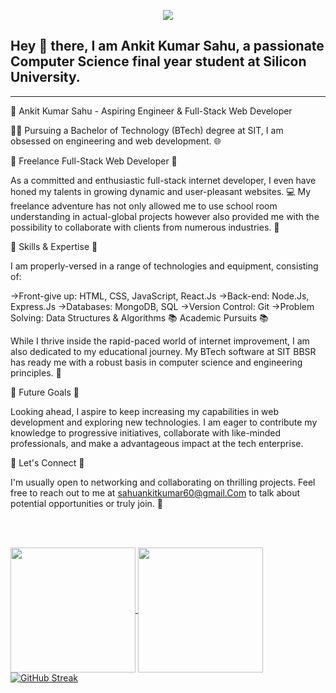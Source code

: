 <!--
**ankitBytes/ankitBytes** is a ✨ _special_ ✨ repository because its `README.md` (this file) appears on your GitHub profile.

Here are some ideas to get you started:

- 🔭 I’m currently working on ...
- 🌱 I’m currently learning ...
- 👯 I’m looking to collaborate on ...
- 🤔 I’m looking for help with ...
- 💬 Ask me about ...
- 📫 How to reach me: ...
- 😄 Pronouns: ...
- ⚡ Fun fact: ...
-->

<p align="center">
  <img src="https://capsule-render.vercel.app/api?type=venom&height=300&color=gradient&text=Hello%20Everyone!&textBg=false&animation=twinkling"/>
</p>

<h2>Hey <span class="wave">👋</span> there, I am Ankit Kumar Sahu, a passionate Computer Science final year student at Silicon University.</h2>
<hr />

<p>
  🚀 Ankit Kumar Sahu - Aspiring Engineer & Full-Stack Web Developer

👨‍🎓 Pursuing a Bachelor of Technology (BTech) degree at SIT, I am obsessed on engineering and web development. 🌐

💼 Freelance Full-Stack Web Developer 💼

As a committed and enthusiastic full-stack internet developer, I even have honed my talents in growing dynamic and user-pleasant websites. 💻 My freelance adventure has not only allowed me to use school room understanding in actual-global projects however also provided me with the possibility to collaborate with clients from numerous industries. 🌟

🔧 Skills & Expertise 🔧

I am properly-versed in a range of technologies and equipment, consisting of:

->Front-give up: HTML, CSS, JavaScript, React.Js
->Back-end: Node.Js, Express.Js
->Databases: MongoDB, SQL
->Version Control: Git
->Problem Solving: Data Structures & Algorithms
📚 Academic Pursuits 📚

While I thrive inside the rapid-paced world of internet improvement, I am also dedicated to my educational journey. My BTech software at SIT BBSR has ready me with a robust basis in computer science and engineering principles. 📖

🌟 Future Goals 🌟

Looking ahead, I aspire to keep increasing my capabilities in web development and exploring new technologies. I am eager to contribute my knowledge to progressive initiatives, collaborate with like-minded professionals, and make a advantageous impact at the tech enterprise.

📧 Let's Connect 📧

I'm usually open to networking and collaborating on thrilling projects. Feel free to reach out to me at sahuankitkumar60@gmail.Com to talk about potential opportunities or truly join. 🤝
</p>

<br /> <br />

<a href="https://github.com/ankitBytes/github-readme-stats">
  <img height=200 align="center" src="https://github-readme-stats.vercel.app/api?username=ankitBytes&theme=tokyonight" />
</a>
<a href="https://github.com/ankitBytes/convoychat">
  <img height=200 align="center" src="https://github-readme-stats.vercel.app/api/top-langs/?username=ankitBytes&layout=compact&theme=tokyonight" />
</a>
<a href="https://git.io/streak-stats"><img src="https://streak-stats.demolab.com?user=ankitBytes&theme=dark&hide_border=true" alt="GitHub Streak" /></a>





